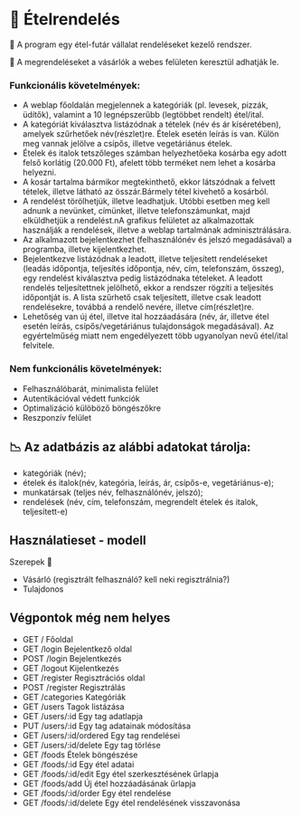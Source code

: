  # :spaghetti: Ételrendelés

:car: A program egy étel-futár vállalat rendeléseket kezelő rendszer.

:incoming_envelope: A megrendeléseket a vásárlók a webes felületen keresztül adhatják le. 
### Funkcionális követelmények:
- A weblap főoldalán megjelennek a kategóriák (pl. levesek, pizzák, üdítők), valamint a 10 legnépszerűbb (legtöbbet rendelt) étel/ital.
- A kategóriát kiválasztva listázódnak a tételek (név és ár kíséretében), amelyek szűrhetőek név(részlet)re. Ételek esetén leírás is van. Külön meg vannak jelölve a csípős, illetve vegetáriánus ételek.
- Ételek és italok tetszőleges számban helyezhetőeka kosárba egy adott felső korlátig  (20.000 Ft), afelett több terméket nem lehet a kosárba helyezni. 
- A kosár tartalma bármikor megtekinthető, ekkor látszódnak a felvett tételek, illetve látható az összár.Bármely tétel kivehető a kosárból.
- A rendelést törölhetjük, illetve leadhatjuk. Utóbbi esetben meg kell adnunk a nevünket, címünket, illetve telefonszámunkat, majd elküldhetjük a rendelést.nA grafikus felületet az alkalmazottak használják a rendelések, illetve a weblap tartalmának adminisztrálására.
- Az alkalmazott bejelentkezhet (felhasználónév és jelszó megadásával) a programba, illetve kijelentkezhet.
- Bejelentkezve listázódnak a leadott, illetve teljesített rendeléseket (leadás időpontja,  teljesítés  időpontja,  név,  cím,  telefonszám,  összeg),  egy rendelést kiválasztva pedig listázódnaka tételeket. A leadott rendelés teljesítettnek jelölhető, ekkor a rendszer rögzíti a teljesítés időpontját is. A lista szűrhető csak teljesített, illetve csak leadott rendelésekre, továbbá a rendelő nevére, illetve cím(részlet)re.
- Lehetőség van új étel, illetve ital hozzáadására (név, ár, illetve étel esetén leírás, csípős/vegetáriánus tulajdonságok megadásával). Az egyértelműség miatt nem engedélyezett több ugyanolyan nevű étel/ital felvitele.
### Nem funkcionális követelmények:
- Felhasználóbarát, minimalista felület
- Autentikációval védett funkciók
- Optimalizáció külöböző böngészőkre
- Reszponzív felület

## :chart_with_downwards_trend: Az adatbázis az alábbi adatokat tárolja:
- kategóriák (név);
- ételek és italok(név, kategória, leírás, ár, csípős-e,  vegetáriánus-e);
- munkatársak (teljes név, felhasználónév, jelszó);
- rendelések (név, cím, telefonszám, megrendelt ételek és italok, teljesített-e)

## Használatieset - modell
Szerepek :information_desk_person:
- Vásárló (regisztrált felhasználó? kell neki regisztrálnia?)
- Tulajdonos


## Végpontok  még nem helyes
- GET / Főoldal
- GET /login Bejelentkező oldal
- POST /login Bejelentkezés
- GET /logout Kijelentkezés
- GET /register Regisztrációs oldal
- POST /register Regisztrálás
- GET /categories Kategóriák
- GET /users Tagok listázása
- GET /users/:id Egy tag adatlapja
- PUT /users/:id Egy tag adatainak módosítása
- GET /users/:id/ordered Egy tag rendelései
- GET /users/:id/delete Egy tag törlése
- GET /foods Ételek böngészése
- GET /foods/:id Egy étel adatai 
- GET /foods/:id/edit Egy étel szerkesztésének űrlapja
- GET /foods/add Új étel hozzáadásának űrlapja
- GET /foods/:id/order Egy étel rendelése
- GET /foods/:id/delete Egy étel rendelésének visszavonása
